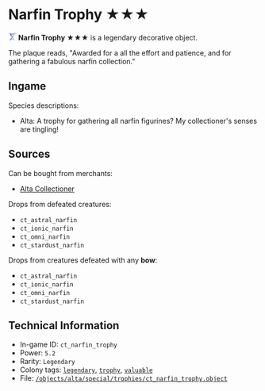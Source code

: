 # Narfin Trophy ★★★

<img src="https://raw.githubusercontent.com/Ceterai/Enternia/main/objects/alta/special/trophies/ct_narfin_trophy.png" alt="Narfin Trophy ★★★ icon" loading="lazy" height="16px" width="auto" /> **Narfin Trophy ★★★** is a legendary decorative object.

The plaque reads, "Awarded for a all the effort and patience, and for gathering a fabulous narfin collection."

## Ingame

Species descriptions:

- Alta: A trophy for gathering all narfin figurines? My collectioner's senses are tingling!

## Sources

Can be bought from merchants:

- [Alta Collectioner](https://ceterai.github.io/MyEnternia/Wiki/AltaCollectioner)

Drops from defeated creatures:

- `ct_astral_narfin`
- `ct_ionic_narfin`
- `ct_omni_narfin`
- `ct_stardust_narfin`

Drops from creatures defeated with any **bow**:

- `ct_astral_narfin`
- `ct_ionic_narfin`
- `ct_omni_narfin`
- `ct_stardust_narfin`

## Technical Information

- In-game ID: `ct_narfin_trophy`
- Power: `5.2`
- Rarity: `Legendary`
- Colony tags: [`legendary`](https://ceterai.github.io/MyEnternia/Wiki/Tags/Legendary), [`trophy`](https://ceterai.github.io/MyEnternia/Wiki/Tags/Trophy), [`valuable`](https://ceterai.github.io/MyEnternia/Wiki/Tags/Valuable)
- File: [`/objects/alta/special/trophies/ct_narfin_trophy.object`](https://github.com/Ceterai/Enternia/blob/main/objects/alta/special/trophies/ct_narfin_trophy.object)
